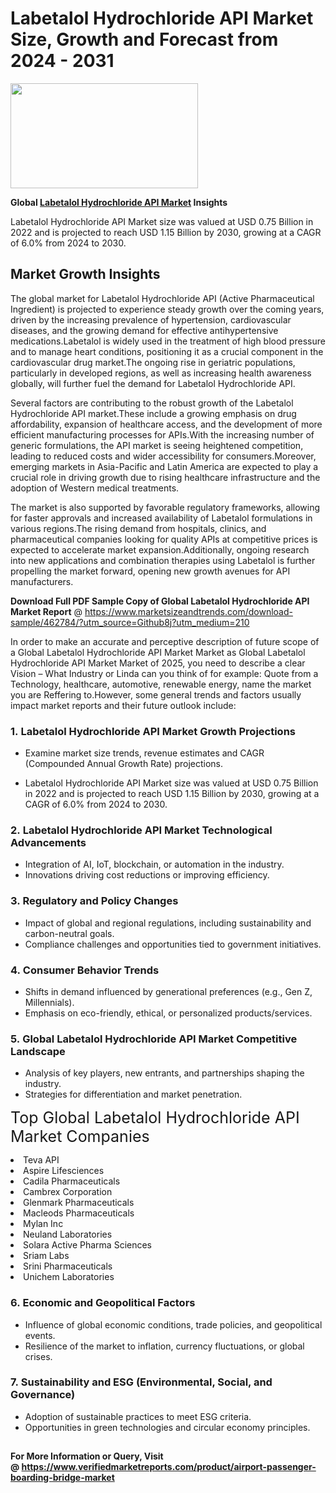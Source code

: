 <H1>Labetalol Hydrochloride API Market Size, Growth and Forecast from 2024 - 2031</H1><img class="aligncenter size-medium wp-image-584254" src="https://thirdeyenews.in/wp-content/uploads/2024/09/Global-Market-Research-300x168.jpeg" alt="" width="300" height="168" /><p><strong>Global&nbsp;<a href="https://www.marketsizeandtrends.com/download-sample/462784/?utm_source=Github8j?utm_medium=210">Labetalol Hydrochloride API Market</a> Insights</strong></p><p>Labetalol Hydrochloride API Market size was valued at USD 0.75 Billion in 2022 and is projected to reach USD 1.15 Billion by 2030, growing at a CAGR of 6.0% from 2024 to 2030.</p><p><h2>Market Growth Insights</h2> <p>The global market for Labetalol Hydrochloride API (Active Pharmaceutical Ingredient) is projected to experience steady growth over the coming years, driven by the increasing prevalence of hypertension, cardiovascular diseases, and the growing demand for effective antihypertensive medications.Labetalol is widely used in the treatment of high blood pressure and to manage heart conditions, positioning it as a crucial component in the cardiovascular drug market.The ongoing rise in geriatric populations, particularly in developed regions, as well as increasing health awareness globally, will further fuel the demand for Labetalol Hydrochloride API.</p> <p>Several factors are contributing to the robust growth of the Labetalol Hydrochloride API market.These include a growing emphasis on drug affordability, expansion of healthcare access, and the development of more efficient manufacturing processes for APIs.With the increasing number of generic formulations, the API market is seeing heightened competition, leading to reduced costs and wider accessibility for consumers.Moreover, emerging markets in Asia-Pacific and Latin America are expected to play a crucial role in driving growth due to rising healthcare infrastructure and the adoption of Western medical treatments.</p> <p>The market is also supported by favorable regulatory frameworks, allowing for faster approvals and increased availability of Labetalol formulations in various regions.The rising demand from hospitals, clinics, and pharmaceutical companies looking for quality APIs at competitive prices is expected to accelerate market expansion.Additionally, ongoing research into new applications and combination therapies using Labetalol is further propelling the market forward, opening new growth avenues for API manufacturers.</p> <p><span class=""><strong>Download Full PDF Sample Copy of Global Labetalol Hydrochloride API Market Report</strong> @ <a href="https://www.marketsizeandtrends.com/download-sample/462784/?utm_source=Github8j?utm_medium=210" target="_blank">https://www.marketsizeandtrends.com/download-sample/462784/?utm_source=Github8j?utm_medium=210</a></span></p><p>In order to make an accurate and perceptive description of future scope of a Global&nbsp;Labetalol Hydrochloride API Market Market as Global&nbsp;Labetalol Hydrochloride API Market Market of 2025, you need to describe a clear Vision &ndash; What Industry or Linda can you think of for example: Quote from a Technology, healthcare, automotive, renewable energy, name the market you are Reffering to.However, some general trends and factors usually impact market reports and their future outlook include:</p><h3>1.&nbsp;<strong>Labetalol Hydrochloride API Market Growth Projections</strong></h3><ul><li>Examine market size trends, revenue estimates and CAGR (Compounded Annual Growth Rate) projections.</li><li><p>Labetalol Hydrochloride API Market size was valued at USD 0.75 Billion in 2022 and is projected to reach USD 1.15 Billion by 2030, growing at a CAGR of 6.0% from 2024 to 2030.</p></li></ul><h3>2.&nbsp;<strong>Labetalol Hydrochloride API Market Technological Advancements</strong></h3><ul><li>Integration of AI, IoT, blockchain, or automation in the industry.</li><li>Innovations driving cost reductions or improving efficiency.</li></ul><h3>3.&nbsp;<strong>Regulatory and Policy Changes</strong></h3><ul><li>Impact of global and regional regulations, including sustainability and carbon-neutral goals.</li><li>Compliance challenges and opportunities tied to government initiatives.</li></ul><h3>4.&nbsp;<strong>Consumer Behavior Trends</strong></h3><ul><li>Shifts in demand influenced by generational preferences (e.g., Gen Z, Millennials).</li><li>Emphasis on eco-friendly, ethical, or personalized products/services.</li></ul><h3>5.&nbsp;<strong>Global Labetalol Hydrochloride API Market Competitive Landscape</strong></h3><ul><li>Analysis of key players, new entrants, and partnerships shaping the industry.</li><li>Strategies for differentiation and market penetration.</li></ul><p data-pm-slice="1 1 []"><span style="color: inherit; font-family: inherit; font-size: 25px;">Top Global Labetalol Hydrochloride API Market Companies</span></p><div class="" data-test-id=""><p><li>Teva API</li><li> Aspire Lifesciences</li><li> Cadila Pharmaceuticals</li><li> Cambrex Corporation</li><li> Glenmark Pharmaceuticals</li><li> Macleods Pharmaceuticals</li><li> Mylan Inc</li><li> Neuland Laboratories</li><li> Solara Active Pharma Sciences</li><li> Sriam Labs</li><li> Srini Pharmaceuticals</li><li> Unichem Laboratories</li></p></div><h3>6.&nbsp;<strong>Economic and Geopolitical Factors</strong></h3><ul><li>Influence of global economic conditions, trade policies, and geopolitical events.</li><li>Resilience of the market to inflation, currency fluctuations, or global crises.</li></ul><h3>7.&nbsp;<strong>Sustainability and ESG (Environmental, Social, and Governance)</strong></h3><ul><li>Adoption of sustainable practices to meet ESG criteria.</li><li>Opportunities in green technologies and circular economy principles.</li></ul><h2><strong style="font-size: 14px;">For More Information or Query, Visit @&nbsp;</strong><a style="background-color: #ffffff; font-size: 14px;" href="https://www.marketsizeandtrends.com/report/labetalol-hydrochloride-api-market/" target="_blank">https://www.verifiedmarketreports.com/product/airport-passenger-boarding-bridge-market</a></h2>